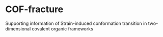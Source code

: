 # COF-fracture
Supporting information of Strain-induced conformation transition in two-dimensional covalent organic frameworks 
